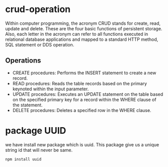 # crud-operation

Within computer programming, the acronym CRUD stands for create, read, update and delete. These are the four basic functions of persistent storage. Also, each letter in the acronym can refer to all functions executed in relational database applications and mapped to a standard HTTP method, SQL statement or DDS operation.

## Operations
- CREATE procedures: Performs the INSERT statement to create a new record.
- READ procedures: Reads the table records based on the primary keynoted within the input parameter.
- UPDATE procedures: Executes an UPDATE statement on the table based on the specified primary key for a record within the WHERE clause of the statement.
- DELETE procedures: Deletes a specified row in the WHERE clause.

# package UUID
we have install new package which is uuid. This package give us a unique string id that will never be same.
```
npm install uuid
```
